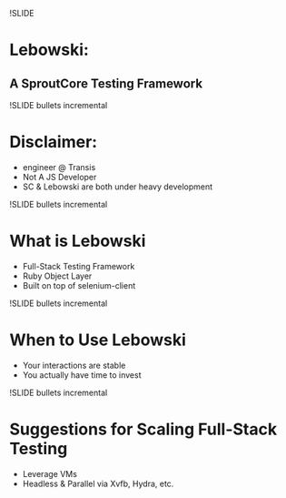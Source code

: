 !SLIDE 
# Lebowski:
## A SproutCore Testing Framework

!SLIDE bullets incremental
# Disclaimer:
* engineer @ Transis
* Not A JS Developer
* SC & Lebowski are both under heavy development

!SLIDE bullets incremental
# What is Lebowski
* Full-Stack Testing Framework
* Ruby Object Layer
* Built on top of selenium-client

!SLIDE bullets incremental
# When to Use Lebowski
* Your interactions are stable
* You actually have time to invest

!SLIDE bullets incremental
# Suggestions for Scaling Full-Stack Testing
* Leverage VMs
* Headless & Parallel via Xvfb, Hydra, etc.
